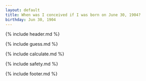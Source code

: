 ```yaml
---
layout: default
title: When was I conceived if I was born on June 30, 1904?
birthday: Jun 30, 1904
---
```


{% include header.md %}

{% include guess.md %}

{% include calculate.md %}

{% include safety.md %}

{% include footer.md %}



